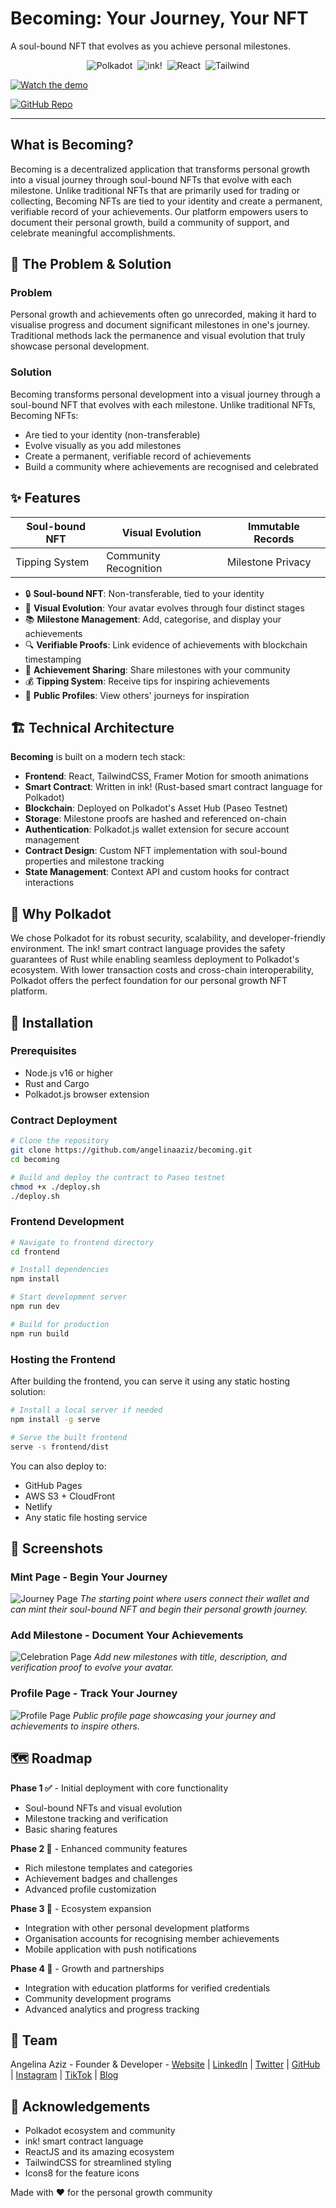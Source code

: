 # Becoming: Your Journey, Your NFT

A soul-bound NFT that evolves as you achieve personal milestones.

<p align="center">
  <img alt="Polkadot" src="https://img.shields.io/badge/Polkadot-Black?logo=polkadot&logoColor=white" />&nbsp;
  <img alt="ink!"      src="https://img.shields.io/badge/ink!-Rust-orange?logo=rust"            />&nbsp;
  <img alt="React"     src="https://img.shields.io/badge/React-17.0.2-61dafb?logo=react&logoColor=white" />&nbsp;
  <img alt="Tailwind"  src="https://img.shields.io/badge/Tailwind-3.0-38B2AC?logo=tailwindcss&logoColor=white" />
</p>

[![Watch the demo](https://cdn.loom.com/sessions/thumbnails/a362f109d0c445eeafa7aa2309b29d39-with-play.gif)](https://www.loom.com/share/a362f109d0c445eeafa7aa2309b29d39?sid=52d94e63-da4c-400a-85c6-9cf6956f8698)

[![GitHub Repo](https://img.shields.io/badge/Repo-GitHub-blue)](https://github.com/angelinaaziz/becoming)

---

## What is Becoming?

Becoming is a decentralized application that transforms personal growth into a visual journey through soul-bound NFTs that evolve with each milestone. Unlike traditional NFTs that are primarily used for trading or collecting, Becoming NFTs are tied to your identity and create a permanent, verifiable record of your achievements. Our platform empowers users to document their personal growth, build a community of support, and celebrate meaningful accomplishments.

## 🌟 The Problem & Solution

### Problem
Personal growth and achievements often go unrecorded, making it hard to visualise progress and document significant milestones in one's journey. Traditional methods lack the permanence and visual evolution that truly showcase personal development.

### Solution
Becoming transforms personal development into a visual journey through a soul-bound NFT that evolves with each milestone. Unlike traditional NFTs, Becoming NFTs:

- Are tied to your identity (non-transferable)
- Evolve visually as you add milestones
- Create a permanent, verifiable record of achievements
- Build a community where achievements are recognised and celebrated

## ✨ Features

| Soul-bound NFT | Visual Evolution | Immutable Records |
|----------------|------------------|-------------------|
| Tipping System | Community Recognition | Milestone Privacy |

- 🔒 **Soul-bound NFT**: Non-transferable, tied to your identity
- 🎨 **Visual Evolution**: Your avatar evolves through four distinct stages
- 📚 **Milestone Management**: Add, categorise, and display your achievements
- 🔍 **Verifiable Proofs**: Link evidence of achievements with blockchain timestamping
- 🎉 **Achievement Sharing**: Share milestones with your community
- 💰 **Tipping System**: Receive tips for inspiring achievements
- 👥 **Public Profiles**: View others' journeys for inspiration

## 🏗️ Technical Architecture

**Becoming** is built on a modern tech stack:

- **Frontend**: React, TailwindCSS, Framer Motion for smooth animations
- **Smart Contract**: Written in ink! (Rust-based smart contract language for Polkadot)
- **Blockchain**: Deployed on Polkadot's Asset Hub (Paseo Testnet)
- **Storage**: Milestone proofs are hashed and referenced on-chain
- **Authentication**: Polkadot.js wallet extension for secure account management
- **Contract Design**: Custom NFT implementation with soul-bound properties and milestone tracking
- **State Management**: Context API and custom hooks for contract interactions

<!-- Add technical architecture diagram here once available -->

## 💫 Why Polkadot

We chose Polkadot for its robust security, scalability, and developer-friendly environment. The ink! smart contract language provides the safety guarantees of Rust while enabling seamless deployment to Polkadot's ecosystem. With lower transaction costs and cross-chain interoperability, Polkadot offers the perfect foundation for our personal growth NFT platform.

## 🔧 Installation

### Prerequisites
- Node.js v16 or higher
- Rust and Cargo
- Polkadot.js browser extension

### Contract Deployment
```bash
# Clone the repository
git clone https://github.com/angelinaaziz/becoming.git
cd becoming

# Build and deploy the contract to Paseo testnet
chmod +x ./deploy.sh
./deploy.sh
```

### Frontend Development
```bash
# Navigate to frontend directory
cd frontend

# Install dependencies
npm install

# Start development server
npm run dev

# Build for production
npm run build
```

### Hosting the Frontend
After building the frontend, you can serve it using any static hosting solution:

```bash
# Install a local server if needed
npm install -g serve

# Serve the built frontend
serve -s frontend/dist
```

You can also deploy to:
- GitHub Pages
- AWS S3 + CloudFront
- Netlify
- Any static file hosting service

## 📱 Screenshots

### Mint Page - Begin Your Journey
![Journey Page](https://raw.githubusercontent.com/angelinaaziz/becoming/main/frontend/public/assets/screenshots/journey-page.png)
*The starting point where users connect their wallet and  can mint their soul-bound NFT and begin their personal growth journey.*


### Add Milestone - Document Your Achievements
![Celebration Page](https://raw.githubusercontent.com/angelinaaziz/becoming/main/frontend/public/assets/screenshots/celebration-page.png)
*Add new milestones with title, description, and verification proof to evolve your avatar.*

### Profile Page - Track Your Journey
![Profile Page](https://raw.githubusercontent.com/angelinaaziz/becoming/main/frontend/public/assets/screenshots/profile-page.png)
*Public profile page showcasing your journey and achievements to inspire others.*

## 🗺️ Roadmap

**Phase 1 ✅** - Initial deployment with core functionality
- Soul-bound NFTs and visual evolution
- Milestone tracking and verification
- Basic sharing features

**Phase 2 🚧** - Enhanced community features
- Rich milestone templates and categories
- Achievement badges and challenges
- Advanced profile customization

**Phase 3 🔮** - Ecosystem expansion
- Integration with other personal development platforms
- Organisation accounts for recognising member achievements
- Mobile application with push notifications

**Phase 4 🔮** - Growth and partnerships
- Integration with education platforms for verified credentials
- Community development programs
- Advanced analytics and progress tracking

## 👥 Team
Angelina Aziz - Founder & Developer - [Website](https://www.angelina.dev/) | [LinkedIn](https://www.linkedin.com/in/angelinaaziz) | [Twitter](https://twitter.com/angelinaaziz) | [GitHub](https://github.com/angelinaaziz) | [Instagram](https://www.instagram.com/angelinaaziz) | [TikTok](https://www.tiktok.com/@angelinaaziz) | [Blog](https://www.angelina.dev/blog)


## 🙏 Acknowledgements
- Polkadot ecosystem and community
- ink! smart contract language
- ReactJS and its amazing ecosystem
- TailwindCSS for streamlined styling
- Icons8 for the feature icons

Made with ❤️ for the personal growth community 
